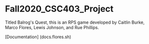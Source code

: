 # Fall2020_CSC403_Project

Titled Balrog's Quest, this is an RPS game developed by Caitlin Burke, Marco Flores, Lewis Johnson, and Rue Phillips.

[Documentation] (docs.flores.sh)
